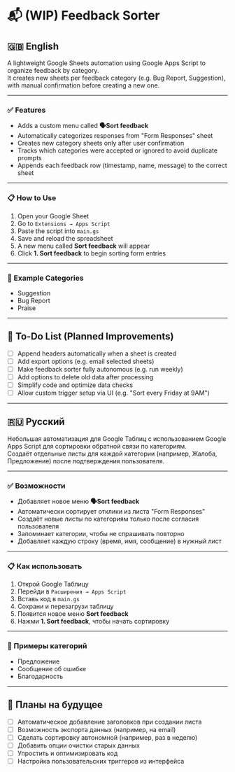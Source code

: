 # 📬 (WIP) Feedback Sorter

## 🇬🇧 English

A lightweight Google Sheets automation using Google Apps Script to organize feedback by category.  
It creates new sheets per feedback category (e.g. Bug Report, Suggestion), with manual confirmation before creating a new one.

---

### ✅ Features

- Adds a custom menu called **🗣Sort feedback**
- Automatically categorizes responses from "Form Responses" sheet
- Creates new category sheets only after user confirmation
- Tracks which categories were accepted or ignored to avoid duplicate prompts
- Appends each feedback row (timestamp, name, message) to the correct sheet

---

### 📋 How to Use

1. Open your Google Sheet  
2. Go to `Extensions → Apps Script`  
3. Paste the script into `main.gs`  
4. Save and reload the spreadsheet  
5. A new menu called **Sort feedback** will appear  
6. Click **1. Sort feedback** to begin sorting form entries  

---

### 🧪 Example Categories

- Suggestion  
- Bug Report  
- Praise  

---

## 🔧 To-Do List (Planned Improvements)

- [ ] Append headers automatically when a sheet is created  
- [ ] Add export options (e.g. email selected sheets)  
- [ ] Make feedback sorter fully autonomous (e.g. run weekly)  
- [ ] Add options to delete old data after processing  
- [ ] Simplify code and optimize data checks  
- [ ] Allow custom trigger setup via UI (e.g. "Sort every Friday at 9AM")  

---

## 🇷🇺 Русский

Небольшая автоматизация для Google Таблиц с использованием Google Apps Script для сортировки обратной связи по категориям.  
Создаёт отдельные листы для каждой категории (например, Жалоба, Предложение) после подтверждения пользователя.

---

### ✅ Возможности

- Добавляет новое меню **🗣Sort feedback**  
- Автоматически сортирует отклики из листа "Form Responses"  
- Создаёт новые листы по категориям только после согласия пользователя  
- Запоминает категории, чтобы не спрашивать повторно  
- Добавляет каждую строку (время, имя, сообщение) в нужный лист  

---

### 📋 Как использовать

1. Открой Google Таблицу  
2. Перейди в `Расширения → Apps Script`  
3. Вставь код в `main.gs`  
4. Сохрани и перезагрузи таблицу  
5. Появится новое меню **Sort feedback**  
6. Нажми **1. Sort feedback**, чтобы начать сортировку  

---

### 🧪 Примеры категорий

- Предложение  
- Сообщение об ошибке  
- Благодарность  

---

## 🔧 Планы на будущее

- [ ] Автоматическое добавление заголовков при создании листа  
- [ ] Возможность экспорта данных (например, на email)  
- [ ] Сделать сортировку автономной (например, раз в неделю)  
- [ ] Добавить опции очистки старых данных  
- [ ] Упростить и оптимизировать код  
- [ ] Настройка пользовательских триггеров из интерфейса  
